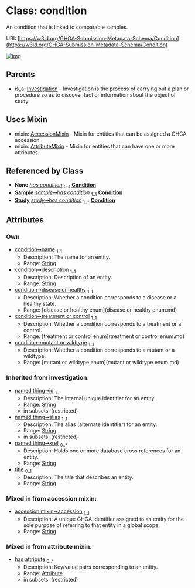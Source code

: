 
# Class: condition


An condition that is linked to comparable samples.

URI: [https://w3id.org/GHGA-Submission-Metadata-Schema/Condition](https://w3id.org/GHGA-Submission-Metadata-Schema/Condition)


[![img](https://yuml.me/diagram/nofunky;dir:TB/class/[Study],[Sample],[Investigation],[Study]-%20has%20condition(i)%200..1>[Condition&#124;name:string;description:string;disease_or_healthy:disease_or_healthy_enum;treatment_or_control:treatment_or_control_enum;mutant_or_wildtype:mutant_or_wildtype_enum;accession:string;title(i):string%20%3F;id(i):string;alias(i):string;xref(i):string%20*],[Sample]-%20has%20condition(i)%200..1>[Condition],[Sample]-%20has%20condition%201..1>[Condition],[Study]-%20has%20condition%201..*>[Condition],[Condition]uses%20-.->[AccessionMixin],[Condition]uses%20-.->[AttributeMixin],[Investigation]^-[Condition],[AttributeMixin],[Attribute],[AccessionMixin])](https://yuml.me/diagram/nofunky;dir:TB/class/[Study],[Sample],[Investigation],[Study]-%20has%20condition(i)%200..1>[Condition&#124;name:string;description:string;disease_or_healthy:disease_or_healthy_enum;treatment_or_control:treatment_or_control_enum;mutant_or_wildtype:mutant_or_wildtype_enum;accession:string;title(i):string%20%3F;id(i):string;alias(i):string;xref(i):string%20*],[Sample]-%20has%20condition(i)%200..1>[Condition],[Sample]-%20has%20condition%201..1>[Condition],[Study]-%20has%20condition%201..*>[Condition],[Condition]uses%20-.->[AccessionMixin],[Condition]uses%20-.->[AttributeMixin],[Investigation]^-[Condition],[AttributeMixin],[Attribute],[AccessionMixin])

## Parents

 *  is_a: [Investigation](Investigation.md) - Investigation is the process of carrying out a plan or procedure so as to discover fact or information about the object of study.

## Uses Mixin

 *  mixin: [AccessionMixin](AccessionMixin.md) - Mixin for entities that can be assigned a GHGA accession.
 *  mixin: [AttributeMixin](AttributeMixin.md) - Mixin for entities that can have one or more attributes.

## Referenced by Class

 *  **None** *[has condition](has_condition.md)*  <sub>0..1</sub>  **[Condition](Condition.md)**
 *  **[Sample](Sample.md)** *[sample➞has condition](sample_has_condition.md)*  <sub>1..1</sub>  **[Condition](Condition.md)**
 *  **[Study](Study.md)** *[study➞has condition](study_has_condition.md)*  <sub>1..\*</sub>  **[Condition](Condition.md)**

## Attributes


### Own

 * [condition➞name](condition_name.md)  <sub>1..1</sub>
     * Description: The name for an entity.
     * Range: [String](types/String.md)
 * [condition➞description](condition_description.md)  <sub>1..1</sub>
     * Description: Description of an entity.
     * Range: [String](types/String.md)
 * [condition➞disease or healthy](condition_disease_or_healthy.md)  <sub>1..1</sub>
     * Description: Whether a condition corresponds to a disease or a healthy state.
     * Range: [disease or healthy enum](disease or healthy enum.md)
 * [condition➞treatment or control](condition_treatment_or_control.md)  <sub>1..1</sub>
     * Description: Whether a condition corresponds to a treatment or a control.
     * Range: [treatment or control enum](treatment or control enum.md)
 * [condition➞mutant or wildtype](condition_mutant_or_wildtype.md)  <sub>1..1</sub>
     * Description: Whether a condition corresponds to a mutant or a wildtype.
     * Range: [mutant or wildtype enum](mutant or wildtype enum.md)

### Inherited from investigation:

 * [named thing➞id](named_thing_id.md)  <sub>1..1</sub>
     * Description: The internal unique identifier for an entity.
     * Range: [String](types/String.md)
     * in subsets: (restricted)
 * [named thing➞alias](named_thing_alias.md)  <sub>1..1</sub>
     * Description: The alias (alternate identifier) for an entity.
     * Range: [String](types/String.md)
     * in subsets: (restricted)
 * [named thing➞xref](named_thing_xref.md)  <sub>0..\*</sub>
     * Description: Holds one or more database cross references for an entity.
     * Range: [String](types/String.md)
 * [title](title.md)  <sub>0..1</sub>
     * Description: The title that describes an entity.
     * Range: [String](types/String.md)

### Mixed in from accession mixin:

 * [accession mixin➞accession](accession_mixin_accession.md)  <sub>1..1</sub>
     * Description: A unique GHGA identifier assigned to an entity for the sole purpose of referring to that entity in a global scope.
     * Range: [String](types/String.md)

### Mixed in from attribute mixin:

 * [has attribute](has_attribute.md)  <sub>0..\*</sub>
     * Description: Key/value pairs corresponding to an entity.
     * Range: [Attribute](Attribute.md)
     * in subsets: (restricted)
